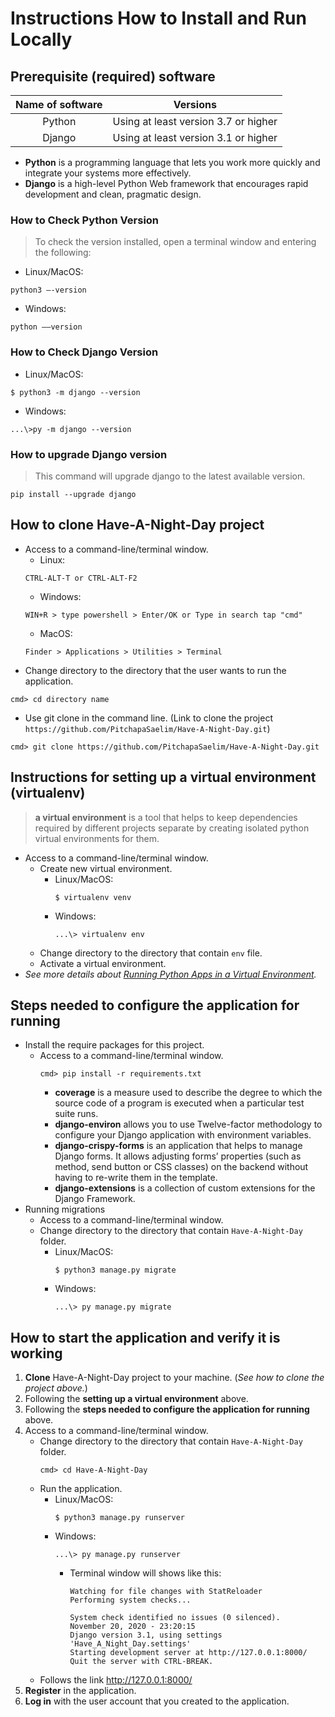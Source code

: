 # Instructions How to Install and Run Locally
## Prerequisite (required) software
|    Name of software    | Versions |
|:----------------------:|:--------:|
|Python|Using at least version 3.7 or higher|
|Django|Using at least version 3.1 or higher|

* **Python** is a programming language that lets you work more quickly and integrate your systems more effectively.
* **Django** is a high-level Python Web framework that encourages rapid development and clean, pragmatic design.

### How to Check Python Version 
> To check the version installed, open a terminal window and entering the following:
* Linux/MacOS:
```
python3 –-version
``` 
* Windows: 
``` 
python ––version
```
### How to Check Django Version 
* Linux/MacOS:
```
$ python3 -m django --version
```
* Windows: 
``` 
...\>py -m django --version
```
### How to upgrade Django version
> This command will upgrade django to the latest available version.
```
pip install --upgrade django
```
## How to clone Have-A-Night-Day project
* Access to a command-line/terminal window.
    * Linux:
    ```
    CTRL-ALT-T or CTRL-ALT-F2
    ``` 
    * Windows: 
    ``` 
    WIN+R > type powershell > Enter/OK or Type in search tap "cmd"
    ```
    * MacOS: 
    ```
    Finder > Applications > Utilities > Terminal
    ```
* Change directory to the directory that the user wants to run the application.
```
cmd> cd directory name
```
* Use git clone in the command line. (Link to clone the project `https://github.com/PitchapaSaelim/Have-A-Night-Day.git`)
```
cmd> git clone https://github.com/PitchapaSaelim/Have-A-Night-Day.git
```
## Instructions for setting up a virtual environment (virtualenv)
> **a virtual environment** is a tool that helps to keep dependencies required by different projects separate by creating isolated python virtual environments for them.
* Access to a command-line/terminal window.
    * Create new virtual environment.
        * Linux/MacOS:
            ```
            $ virtualenv venv
            ```
        * Windows:
            ```
            ...\> virtualenv env
            ``` 
    * Change directory to the directory that contain `env` file.
    * Activate a virtual environment.
* *See more details about [Running Python Apps in a Virtual Environment](https://cpske.github.io/ISP/django/virtualenv).*
## Steps needed to configure the application for running
* Install the require packages for this project.
    * Access to a command-line/terminal window.
        ```
        cmd> pip install -r requirements.txt
        ``` 
        * **coverage** is a measure used to describe the degree to which the source code of a program is executed when a particular test suite runs.
        * **django-environ** allows you to use Twelve-factor methodology to configure your Django application with environment variables.
        * **django-crispy-forms** is an application that helps to manage Django forms. It allows adjusting forms’ properties (such as method, send button or CSS classes) on the backend without having to re-write them in the template.
        * **django-extensions** is a collection of custom extensions for the Django Framework.
* Running migrations
    * Access to a command-line/terminal window.
    * Change directory to the directory that contain `Have-A-Night-Day` folder.
        * Linux/MacOS:
            ```
            $ python3 manage.py migrate
            ```
        * Windows:
            ```
            ...\> py manage.py migrate
            ``` 

## How to start the application and verify it is working
1. **Clone** Have-A-Night-Day project to your machine. (*See how to clone the project above.*)
2. Following the **setting up a virtual environment** above.
3. Following the **steps needed to configure the application for running** above.
4. Access to a command-line/terminal window.
    * Change directory to the directory that contain `Have-A-Night-Day` folder.
        ```
        cmd> cd Have-A-Night-Day
        ```
    * Run the application.
        * Linux/MacOS:
            ```
            $ python3 manage.py runserver
            ```
        * Windows:
            ```
            ...\> py manage.py runserver
            ``` 
            * Terminal window will shows like this:
                ``` 
                Watching for file changes with StatReloader
                Performing system checks...

                System check identified no issues (0 silenced).
                November 20, 2020 - 23:20:15
                Django version 3.1, using settings 'Have_A_Night_Day.settings'
                Starting development server at http://127.0.0.1:8000/
                Quit the server with CTRL-BREAK.
                ``` 
    * Follows the link http://127.0.0.1:8000/ 
5. **Register** in the application.
6. **Log in** with the user account that you created to the application.
